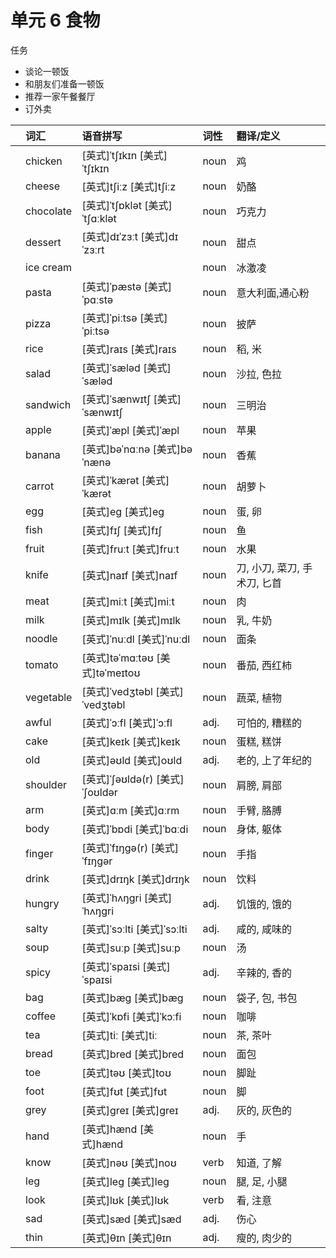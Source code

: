 # **单元** **6** 食物

任务

- 谈论一顿饭
- 和朋友们准备一顿饭
- 推荐一家午餐餐厅
- 订外卖

|      | 词汇      | 语音拼写                        | 词性 | 翻译/定义                    |
| :--- | :-------- | :------------------------------ | :--- | :--------------------------- |
|      | chicken   | [英式]ˈtʃɪkɪn [美式]ˈtʃɪkɪn     | noun | 鸡                           |
|      | cheese    | [英式]tʃiːz [美式]tʃiːz         | noun | 奶酪                         |
|      | chocolate | [英式]ˈtʃɒklət [美式]ˈtʃɑːklət  | noun | 巧克力                       |
|      | dessert   | [英式]dɪˈzɜːt [美式]dɪˈzɜːrt    | noun | 甜点                         |
|      | ice cream |                                 | noun | 冰激凌                       |
|      | pasta     | [英式]ˈpæstə [美式]ˈpɑːstə      | noun | 意大利面,通心粉              |
|      | pizza     | [英式]ˈpiːtsə [美式]ˈpiːtsə     | noun | 披萨                         |
|      | rice      | [英式]raɪs [美式]raɪs           | noun | 稻, 米                       |
|      | salad     | [英式]ˈsæləd [美式]ˈsæləd       | noun | 沙拉, 色拉                   |
|      | sandwich  | [英式]ˈsænwɪtʃ [美式]ˈsænwɪtʃ   | noun | 三明治                       |
|      | apple     | [英式]ˈæpl [美式]ˈæpl           | noun | 苹果                         |
|      | banana    | [英式]bəˈnɑːnə [美式]bəˈnænə    | noun | 香蕉                         |
|      | carrot    | [英式]ˈkærət [美式]ˈkærət       | noun | 胡萝卜                       |
|      | egg       | [英式]eɡ [美式]eɡ               | noun | 蛋, 卵                       |
|      | fish      | [英式]fɪʃ [美式]fɪʃ             | noun | 鱼                           |
|      | fruit     | [英式]fruːt [美式]fruːt         | noun | 水果                         |
|      | knife     | [英式]naɪf [美式]naɪf           | noun | 刀, 小刀, 菜刀, 手术刀, 匕首 |
|      | meat      | [英式]miːt [美式]miːt           | noun | 肉                           |
|      | milk      | [英式]mɪlk [美式]mɪlk           | noun | 乳, 牛奶                     |
|      | noodle    | [英式]ˈnuːdl [美式]ˈnuːdl       | noun | 面条                         |
|      | tomato    | [英式]təˈmɑːtəʊ [美式]təˈmeɪtoʊ | noun | 番茄, 西红柿                 |
|      | vegetable | [英式]ˈvedʒtəbl [美式]ˈvedʒtəbl | noun | 蔬菜, 植物                   |
|      | awful     | [英式]ˈɔːfl [美式]ˈɔːfl         | adj. | 可怕的, 糟糕的               |
|      | cake      | [英式]keɪk [美式]keɪk           | noun | 蛋糕, 糕饼                   |
|      | old       | [英式]əʊld [美式]oʊld           | adj. | 老的, 上了年纪的             |
|      | shoulder  | [英式]ˈʃəʊldə(r) [美式]ˈʃoʊldər | noun | 肩膀, 肩部                   |
|      | arm       | [英式]ɑːm [美式]ɑːrm            | noun | 手臂, 胳膊                   |
|      | body      | [英式]ˈbɒdi [美式]ˈbɑːdi        | noun | 身体, 躯体                   |
|      | finger    | [英式]ˈfɪŋɡə(r) [美式]ˈfɪŋɡər   | noun | 手指                         |
|      | drink     | [英式]drɪŋk [美式]drɪŋk         | noun | 饮料                         |
|      | hungry    | [英式]ˈhʌŋɡri [美式]ˈhʌŋɡri     | adj. | 饥饿的, 饿的                 |
|      | salty     | [英式]ˈsɔːlti [美式]ˈsɔːlti     | adj. | 咸的, 咸味的                 |
|      | soup      | [英式]suːp [美式]suːp           | noun | 汤                           |
|      | spicy     | [英式]ˈspaɪsi [美式]ˈspaɪsi     | adj. | 辛辣的, 香的                 |
|      | bag       | [英式]bæɡ [美式]bæɡ             | noun | 袋子, 包, 书包               |
|      | coffee    | [英式]ˈkɒfi [美式]ˈkɔːfi        | noun | 咖啡                         |
|      | tea       | [英式]tiː [美式]tiː             | noun | 茶, 茶叶                     |
|      | bread     | [英式]bred [美式]bred           | noun | 面包                         |
|      | toe       | [英式]təʊ [美式]toʊ             | noun | 脚趾                         |
|      | foot      | [英式]fʊt [美式]fʊt             | noun | 脚                           |
|      | grey      | [英式]ɡreɪ [美式]ɡreɪ           | adj. | 灰的, 灰色的                 |
|      | hand      | [英式]hænd [美式]hænd           | noun | 手                           |
|      | know      | [英式]nəʊ [美式]noʊ             | verb | 知道, 了解                   |
|      | leg       | [英式]leɡ [美式]leɡ             | noun | 腿, 足, 小腿                 |
|      | look      | [英式]lʊk [美式]lʊk             | verb | 看, 注意                     |
|      | sad       | [英式]sæd [美式]sæd             | adj. | 伤心                         |
|      | thin      | [英式]θɪn [美式]θɪn             | adj. | 瘦的, 肉少的                 |